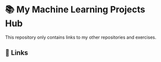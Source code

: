
# 📚 My Machine Learning Projects Hub

This repository only contains links to my other repositories and exercises.

## 🔗 Links
